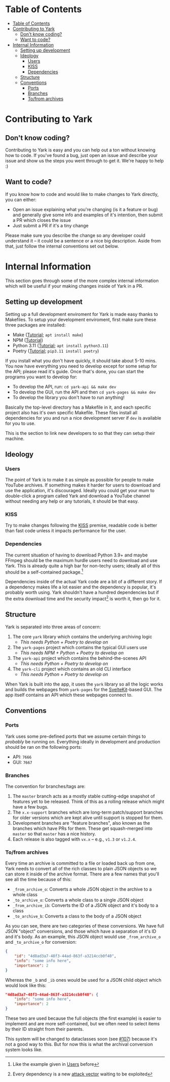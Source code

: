 # Table of Contents

- [Table of Contents](#table-of-contents)
- [Contributing to Yark](#contributing-to-yark)
  - [Don't know coding?](#dont-know-coding)
  - [Want to code?](#want-to-code)
- [Internal Information](#internal-information)
  - [Setting up development](#setting-up-development)
  - [Ideology](#ideology)
    - [Users](#users)
    - [KISS](#kiss)
    - [Dependencies](#dependencies)
  - [Structure](#structure)
  - [Conventions](#conventions)
    - [Ports](#ports)
    - [Branches](#branches)
    - [To/from archives](#tofrom-archives)

# Contributing to Yark

## Don't know coding?

Contributing to Yark is easy and you can help out a ton without knowing how to code. If you've found a bug, just open an issue and describe your issue and show us the steps you went through to get it. We're happy to help :)

## Want to code?

If you know how to code and would like to make changes to Yark directly, you can either:

-  Open an issue explaining what you're changing (is it a feature or bug) and generally give some info and examples of it's intention, then submit a PR which closes the issue
-  Just submit a PR if it's a tiny change

Please make sure you describe the change so any developer could understand it – it could be a sentence or a nice big description. Aside from that, just follow the internal conventions set out below.

# Internal Information

This section goes through some of the more complex internal information which will be useful if your making changes inside of Yark in a PR.

## Setting up development

Setting up a full development enviroment for Yark is made easy thanks to Makefiles. To setup your development enviroment, first make sure these three packages are installed:

- Make ([Tutorial](https://www.gnu.org/software/make/#download); `apt install make`)
- NPM ([Tutorial](https://docs.npmjs.com/downloading-and-installing-node-js-and-npm/))
- Python 3.11 ([Tutorial](https://www.python.org/downloads/); `apt install python3.11`)
- Poetry ([Tutorial](https://python-poetry.org/docs/#installation); `pip3.11 install poetry`)

If you install what you don't have quickly, it should take about 5-10 mins. You now have everything you need to develop except for some setup for the API; please read it's guide. Once that's done, you can start the programs you want to develop for:

- To develop the API, run: `cd yark-api && make dev`
- To develop the GUI, run the API and then `cd yark-pages && make dev`
- To develop the library you don't have to run anything!

Basically the top-level directory has a Makefile in it, and each specific project also has it's own specific Makefile. These files install all dependencies for you and run a nice development server if `dev` is available for you to use.

This is the section to link new developers to so that they can setup their machine.

[^extra]: You might need to run `cd yark-api && make build` beforehand to make sure an API build is ready

## Ideology

### Users

The point of Yark is to make it as simple as possible for people to make YouTube archives. If something makes it harder for users to download and use the application, it's discouraged. Ideally you could get your mum to double-click a program called Yark and download a YouTube channel without needing any help or any tutorials, it should be that easy.

### KISS

Try to make changes following the [KISS](https://en.wikipedia.org/wiki/KISS_principle) premise, readable code is better than fast code unless it impacts performance for the user.

### Dependencies

The current situation of having to download Python 3.9+ and maybe FFmpeg should be the maximum hurdle users need to download and use Yark. This is already quite a high bar for non-techy users; ideally all of this should be a self-contained package.[^selfc]

Dependencies inside of the actual Yark code are a bit of a different story. If a dependency makes life a lot easier and the dependency is popular, it's probably worth using. Yark shouldn't have a hundred dependencies but if the extra download time and the security impact[^depsec] is worth it, then go for it.

[^selfc]: Like the example given in [Users](#users) before

[^depsec]: Every dependency is a new [attack vector](https://en.wikipedia.org/wiki/Attack_vector) waiting to be exploited

## Structure

Yark is separated into three areas of concern:

1. The core `yark` library which contains the underlying archiving logic
   - *This needs Python + Poetry to develop on*
2. The `yark-pages` project which contains the typical GUI users use
   - *This needs NPM + Python + Poetry to develop on*
3. The `yark-api` project which contains the behind-the-scenes API
   - *This needs Python + Poetry to develop on*
4. The `yark-cli` project which contains an old CLI interface
   - *This needs Python + Poetry to develop on*

When Yark is built into the app, it uses the `yark` library so all the logic works and builds the webpages from `yark-pages` for the [SvelteKit](https://kit.svelte.dev/)-based GUI. The app itself contains an API which these webpages connect to.

## Conventions

### Ports

Yark uses some pre-defined ports that we assume certain things to *probably* be running on. Everything ideally in development and production should be ran on the following ports:

- API: `7666`
- GUI: `7667`

### Branches

The convention for branches/tags are:

1. The `master` branch acts as a mostly stable cutting-edge snapshot of features yet to be released. Think of this as a rolling release which might have a few bugs.
2. The `x.x-support` branches which are long-term patch/support branches for older versions which are kept alive until support is stopped for them.
3. Development branches are "feature branches", also known as the branches which have PRs for them. These get squash-merged into `master` so that `master` has a nice history.
4. Each release is also tagged with `vx.x` – e.g., `v1.3` or `v1.2.4`.

### To/from archives

Every time an archive is committed to a file or loaded back up from one, Yark needs to convert all of the rich classes to plain JSON objects so we can store it inside of the archive format. There are a few names that you'll see all the time because of this:

- `_from_archive_o`: Converts a whole JSON object in the archive to a whole class
- `_to_archive_o`: Converts a whole class to a single JSON object
- `_from_archive_ib`: Converts the ID of a JSON object and it's body to a class
- `_to_archive_b`: Converts a class to the body of a JSON object

As you can see, there are two categories of these conversions. We have full JSON "object" conversions, and those which have a separation of it's ID and it's body. As an example, this JSON object would use `_from_archive_o` and `_to_archive_o` for conversion:

```json
{
    "id": "4d8ad3a7-48f3-44ad-863f-a3214ccb0f40",
    "info": "some info here",
    "importance": 2
}
```

Whereas the `_b` and `_ib` ones would be used for a JSON child object which would look like this:

```json
"4d8ad3a7-48f3-44ad-863f-a3214ccb0f40": {
    "info": "some info here",
    "importance": 2
}
```

These two are used because the full objects (the first example) is easier to implement and are more self-contained, but we often need to select items by their ID straight from their parents.

This system will be changed to dataclasses soon (see [#107](https://github.com/Owez/yark/pull/107)) because it's not a good way to this. But for now this is what the archival conversion system looks like.
